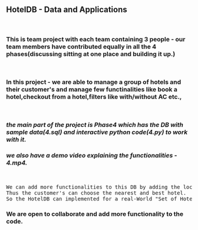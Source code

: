 ## **HotelDB - Data and Applications**
<br>

### This is team project with each team containing 3 people - our team members have contributed equally in all the 4 phases(discussing sitting at one place and building it up.)

<br>

### In this project - we are able to manage a group of hotels and their customer's and manage few functinalities like book a hotel,checkout from a hotel,filters like with/without AC etc.,

<br>

### ***the main part of the project is Phase4 which has the DB with sample data(4.sql) and interactive python code(4.py) to work with it.***

### ***we also have a demo video explaining the functionalities - 4.mp4.***

<br>

<pre>
We can add more functionalities to this DB by adding the location and other details so that we can track all the Hotel's.
Thus the customer's can choose the nearest and best hotel.
So the HotelDB can implemented for a real-World "Set of Hotel's", if taken enough care about 'scalability'
</pre> 

### **We are open to collaborate and add more functionality to the code.**